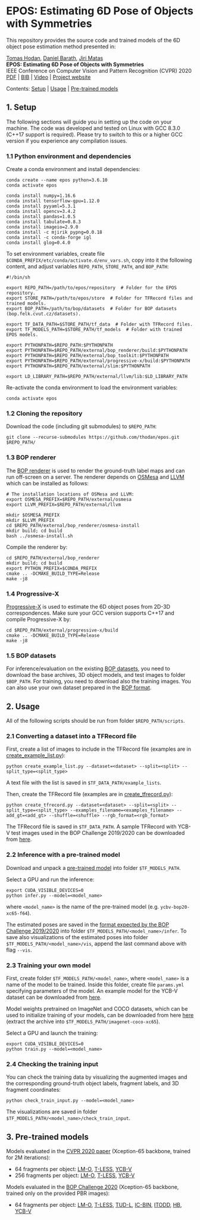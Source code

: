 
# EPOS: Estimating 6D Pose of Objects with Symmetries

This repository provides the source code and trained models of the 6D object pose estimation method presented in:

[Tomas Hodan](http://www.hodan.xyz), [Daniel Barath](http://web.eee.sztaki.hu/~dbarath/), [Jiri Matas](http://cmp.felk.cvut.cz/~matas/) <br>
**EPOS: Estimating 6D Pose of Objects with Symmetries**<br>
IEEE Conference on Computer Vision and Pattern Recognition (CVPR) 2020<br>
[PDF](http://openaccess.thecvf.com/content_CVPR_2020/papers/Hodan_EPOS_Estimating_6D_Pose_of_Objects_With_Symmetries_CVPR_2020_paper.pdf) | [BIB](http://cmp.felk.cvut.cz/~hodanto2/data/hodan2020epos.bib) | [Video](https://www.youtube.com/watch?v=OXjG0YPqLnE) | [Project website](http://cmp.felk.cvut.cz/epos/)


Contents: [Setup](#setup) | [Usage](#usage) | [Pre-trained models](#pre-trained-models)


## <a name="setup"></a>1. Setup

The following sections will guide you in setting up the code on your machine. The code was developed and tested on Linux with GCC 8.3.0 (C++17 support is required). Please try to switch to this or a higher GCC version if you experience any compilation issues.

### 1.1 Python environment and dependencies

Create a conda environment and install dependencies:
```
conda create --name epos python=3.6.10
conda activate epos

conda install numpy=1.16.6
conda install tensorflow-gpu=1.12.0
conda install pyyaml=5.3.1
conda install opencv=3.4.2
conda install pandas=1.0.5
conda install tabulate=0.8.3
conda install imageio=2.9.0
conda install -c mjirik pypng=0.0.18
conda install -c conda-forge igl
conda install glog=0.4.0
```

To set environment variables, create file ```$CONDA_PREFIX/etc/conda/activate.d/env_vars.sh```, copy into it the following content, and adjust variables ```REPO_PATH```, ```STORE_PATH```, and ```BOP_PATH```:
```
#!/bin/sh

export REPO_PATH=/path/to/epos/repository  # Folder for the EPOS repository.
export STORE_PATH=/path/to/epos/store  # Folder for TFRecord files and trained models.
export BOP_PATH=/path/to/bop/datasets  # Folder for BOP datasets (bop.felk.cvut.cz/datasets).

export TF_DATA_PATH=$STORE_PATH/tf_data  # Folder with TFRecord files.
export TF_MODELS_PATH=$STORE_PATH/tf_models  # Folder with trained EPOS models.

export PYTHONPATH=$REPO_PATH:$PYTHONPATH
export PYTHONPATH=$REPO_PATH/external/bop_renderer/build:$PYTHONPATH
export PYTHONPATH=$REPO_PATH/external/bop_toolkit:$PYTHONPATH
export PYTHONPATH=$REPO_PATH/external/progressive-x/build:$PYTHONPATH
export PYTHONPATH=$REPO_PATH/external/slim:$PYTHONPATH

export LD_LIBRARY_PATH=$REPO_PATH/external/llvm/lib:$LD_LIBRARY_PATH
```

Re-activate the conda environment to load the environment variables:
```
conda activate epos
```

### 1.2 Cloning the repository

Download the code (including git submodules) to ```$REPO_PATH```:
```
git clone --recurse-submodules https://github.com/thodan/epos.git $REPO_PATH/
```

### 1.3 BOP renderer

The [BOP renderer](https://github.com/thodan/bop_renderer) is used to render the ground-truth label maps and can run off-screen on a server. The renderer depends on [OSMesa](https://www.mesa3d.org/osmesa.html) and [LLVM](https://llvm.org/) which can be installed as follows:
```
# The installation locations of OSMesa and LLVM:
export OSMESA_PREFIX=$REPO_PATH/external/osmesa
export LLVM_PREFIX=$REPO_PATH/external/llvm

mkdir $OSMESA_PREFIX
mkdir $LLVM_PREFIX
cd $REPO_PATH/external/bop_renderer/osmesa-install
mkdir build; cd build
bash ../osmesa-install.sh
```

Compile the renderer by:
```
cd $REPO_PATH/external/bop_renderer
mkdir build; cd build
export PYTHON_PREFIX=$CONDA_PREFIX
cmake .. -DCMAKE_BUILD_TYPE=Release
make -j8
```

### 1.4 Progressive-X

[Progressive-X](https://github.com/danini/progressive-x) is used to estimate the 6D object poses from 2D-3D correspondences. Make sure your GCC version supports C++17 and compile Progressive-X by:
```
cd $REPO_PATH/external/progressive-x/build
cmake .. -DCMAKE_BUILD_TYPE=Release
make -j8
```

### 1.5 BOP datasets

For inference/evaluation on the existing [BOP datasets](https://bop.felk.cvut.cz/datasets/), you need to download the base archives, 3D object models, and test images to folder ```$BOP_PATH```. For training, you need to download also the training images. You can also use your own dataset prepared in the [BOP format](https://github.com/thodan/bop_toolkit/blob/master/docs/bop_datasets_format.md).


## <a name="usage"></a>2. Usage

All of the following scripts should be run from folder ```$REPO_PATH/scripts```.

### 2.1 Converting a dataset into a TFRecord file

First, create a list of images to include in the TFRecord file (examples are in [create_example_list.py](https://github.com/thodan/epos/blob/master/scripts/create_example_list.py)):
```
python create_example_list.py --dataset=<dataset> --split=<split> --split_type=<split_type>
```

A text file with the list is saved in ```$TF_DATA_PATH/example_lists```.

Then, create the TFRecord file (examples are in [create_tfrecord.py](https://github.com/thodan/epos/blob/master/scripts/create_tfrecord.py)):
```
python create_tfrecord.py --dataset=<dataset> --split=<split> --split_type=<split_type> --examples_filename=<examples_filename> --add_gt=<add_gt> --shuffle=<shuffle> --rgb_format=<rgb_format>
```

The TFRecord file is saved in ```$TF_DATA_PATH```.
A sample TFRecord with YCB-V test images used in the BOP Challenge 2019/2020 can be downloaded from [here](http://ptak.felk.cvut.cz/6DB/public/epos_store/ycbv_test_targets-bop19.tfrecord).


### 2.2 Inference with a pre-trained model

Download and unpack a [pre-trained model](#pre-trained-models) into folder ```$TF_MODELS_PATH```.

Select a GPU and run the inference:
```
export CUDA_VISIBLE_DEVICES=0
python infer.py --model=<model_name>
```

where ```<model_name>``` is the name of the pre-trained model (e.g. ```ycbv-bop20-xc65-f64```).

The estimated poses are saved in the [format expected by the BOP Challenge 2019/2020](https://bop.felk.cvut.cz/challenges/bop-challenge-2020/#formatofresults) into folder ```$TF_MODELS_PATH/<model_name>/infer```. To save also visualizations of the estimated poses into folder ```$TF_MODELS_PATH/<model_name>/vis```, append the last command above with flag  ```--vis```.

### 2.3 Training your own model

First, create folder ```$TF_MODELS_PATH/<model_name>```, where ```<model_name>``` is a name of the model to be trained. Inside this folder, create file ```params.yml``` specifying parameters of the model. An example model for the YCB-V dataset can be downloaded from [here](http://ptak.felk.cvut.cz/6DB/public/epos_store/ycbv-example-xc65-f64.zip).

Model weights pretrained on ImageNet and COCO datasets, which can be used to initialize training of your models, can be downloaded from here [here](http://ptak.felk.cvut.cz/6DB/public/epos_store/imagenet-coco-xc65.zip) (extract the archive into ```$TF_MODELS_PATH/imagenet-coco-xc65```).

Select a GPU and launch the training:
```
export CUDA_VISIBLE_DEVICES=0
python train.py --model=<model_name>
```


### 2.4 Checking the training input

You can check the training data by visualizing the augmented images and the corresponding ground-truth object labels, fragment labels, and 3D fragment coordinates:

```
python check_train_input.py --model=<model_name>
```

The visualizations are saved in folder ```$TF_MODELS_PATH/<model_name>/check_train_input```.


## <a name="pre-trained-models"></a>3. Pre-trained models

Models evaluated in the [CVPR 2020 paper](http://openaccess.thecvf.com/content_CVPR_2020/papers/Hodan_EPOS_Estimating_6D_Pose_of_Objects_With_Symmetries_CVPR_2020_paper.pdf) (Xception-65 backbone, trained for 2M iterations):

- 64 fragments per object:
[LM-O](http://ptak.felk.cvut.cz/6DB/public/epos_store/lmo-cvpr20-xc65-f64.zip),
[T-LESS](http://ptak.felk.cvut.cz/6DB/public/epos_store/tless-cvpr20-xc65-f64.zip),
[YCB-V](http://ptak.felk.cvut.cz/6DB/public/epos_store/ycbv-cvpr20-xc65-f64.zip)
- 256 fragments per object:
[LM-O](http://ptak.felk.cvut.cz/6DB/public/epos_store/lmo-cvpr20-xc65-f256.zip),
[T-LESS](http://ptak.felk.cvut.cz/6DB/public/epos_store/tless-cvpr20-xc65-f256.zip),
[YCB-V](http://ptak.felk.cvut.cz/6DB/public/epos_store/ycbv-cvpr20-xc65-f256.zip)


Models evaluated in the [BOP Challenge 2020](https://bop.felk.cvut.cz/challenges/bop-challenge-2020/) (Xception-65 backbone, trained only on the provided PBR images):

- 64 fragments per object:
[LM-O](http://ptak.felk.cvut.cz/6DB/public/epos_store/lmo-bop20-xc65-f64.zip),
[T-LESS](http://ptak.felk.cvut.cz/6DB/public/epos_store/tless-bop20-xc65-f64.zip),
[TUD-L](http://ptak.felk.cvut.cz/6DB/public/epos_store/tudl-bop20-xc65-f64.zip),
[IC-BIN](http://ptak.felk.cvut.cz/6DB/public/epos_store/icbin-bop20-xc65-f64.zip),
[ITODD](http://ptak.felk.cvut.cz/6DB/public/epos_store/itodd-bop20-xc65-f64.zip),
[HB](http://ptak.felk.cvut.cz/6DB/public/epos_store/hb-bop20-xc65-f64.zip),
[YCB-V](http://ptak.felk.cvut.cz/6DB/public/epos_store/ycbv-bop20-xc65-f64.zip)
